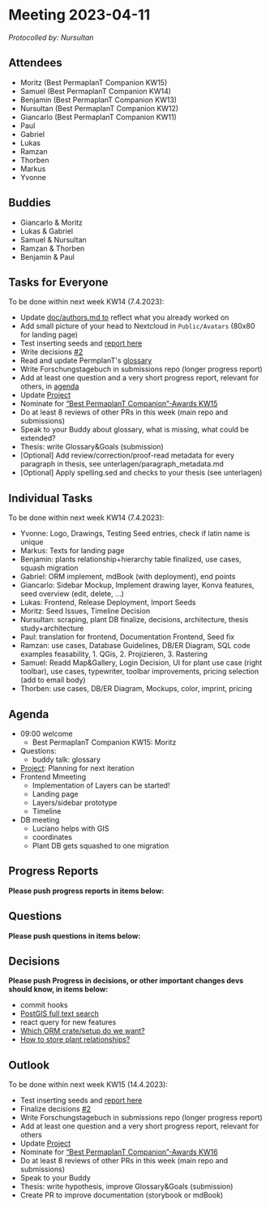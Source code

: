# Meeting 2023-04-11

_Protocolled by: Nursultan_

## Attendees

- Moritz (Best PermaplanT Companion KW15)
- Samuel (Best PermaplanT Companion KW14)
- Benjamin (Best PermaplanT Companion KW13)
- Nursultan (Best PermaplanT Companion KW12)
- Giancarlo (Best PermaplanT Companion KW11)
- Paul
- Gabriel
- Lukas
- Ramzan
- Thorben
- Markus
- Yvonne

## Buddies

- Giancarlo & Moritz
- Lukas & Gabriel
- Samuel & Nursultan
- Ramzan & Thorben
- Benjamin & Paul

## Tasks for Everyone

To be done within next week KW14 (7.4.2023):

- Update [doc/authors.md to](https://github.com/ElektraInitiative/PermaplanT/pull/243) reflect what you already worked on
- Add small picture of your head to Nextcloud in `Public/Avatars` (80x80 for landing page)
- Test inserting seeds and [report here](https://github.com/ElektraInitiative/PermaplanT/issues/221)
- Write decisions [#2](https://github.com/ElektraInitiative/PermaplanT/issues/2)
- Read and update PermplanT's [glossary](https://github.com/ElektraInitiative/PermaplanT/pull/250)
- Write Forschungstagebuch in submissions repo (longer progress report)
- Add at least one question and a very short progress report, relevant for others, in [agenda](https://github.com/ElektraInitiative/PermaplanT/pull/227)
- Update [Project](https://github.com/orgs/ElektraInitiative/projects/4/)
- Nominate for [“Best PermaplanT Companion”-Awards KW15](https://nextcloud.markus-raab.org/nextcloud/index.php/apps/polls/vote/11)
- Do at least 8 reviews of other PRs in this week (main repo and submissions)
- Speak to your Buddy about glossary, what is missing, what could be extended?
- Thesis: write Glossary&Goals (submission)
- [Optional] Add review/correction/proof-read metadata for every paragraph in thesis, see unterlagen/paragraph_metadata.md
- [Optional] Apply spelling.sed and checks to your thesis (see unterlagen)

## Individual Tasks

To be done within next week KW14 (7.4.2023):

- Yvonne: Logo, Drawings, Testing Seed entries, check if latin name is unique
- Markus: Texts for landing page
- Benjamin: plants relationship+hierarchy table finalized, use cases,  squash migration
- Gabriel: ORM implement, mdBook (with deployment), end points
- Giancarlo: Sidebar Mockup, Implement drawing layer, Konva features, seed overview  (edit, delete, ...)
- Lukas: Frontend, Release Deployment, Import Seeds
- Moritz: Seed Issues, Timeline Decision
- Nursultan: scraping, plant DB finalize, decisions, architecture, thesis study+architecture
- Paul: translation for frontend, Documentation Frontend, Seed fix
- Ramzan: use cases, Database Guidelines, DB/ER Diagram, SQL code examples feasability, 1. QGis, 2. Projizieren, 3. Rastering
- Samuel: Readd Map&Gallery, Login Decision, UI for plant use case (right toolbar), use cases, typewriter, toolbar improvements, pricing selection (add to email body)
- Thorben: use cases, DB/ER Diagram, Mockups, color, imprint, pricing

## Agenda

- 09:00 welcome
  - Best PermaplanT Companion KW15: Moritz
- Questions:
  - buddy talk: glossary
- [Project](https://github.com/orgs/ElektraInitiative/projects/4/): Planning for next iteration
- Frontend Mmeeting
  - Implementation of Layers can be started!
  - Landing page
  - Layers/sidebar prototype
  - Timeline
- DB meeting
  - Luciano helps with GIS
  - coordinates
  - Plant DB gets squashed to one migration

## Progress Reports

**Please push progress reports in items below:**

## Questions

**Please push questions in items below:**

## Decisions

**Please push Progress in decisions, or other important changes devs should know, in items below:**

- commit hooks
- [PostGIS full text search](https://www.postgresql.org/docs/current/textsearch.html)
- react query for new features
- [Which ORM crate/setup do we want?](https://github.com/ElektraInitiative/PermaplanT/pull/172)
- [How to store plant relationships?](https://github.com/ElektraInitiative/PermaplanT/pull/89)

## Outlook

To be done within next week KW15 (14.4.2023):

- Test inserting seeds and [report here](https://github.com/ElektraInitiative/PermaplanT/issues/221)
- Finalize decisions [#2](https://github.com/ElektraInitiative/PermaplanT/issues/2)
- Write Forschungstagebuch in submissions repo (longer progress report)
- Add at least one question and a very short progress report, relevant for others
- Update [Project](https://github.com/orgs/ElektraInitiative/projects/4/)
- Nominate for [“Best PermaplanT Companion”-Awards KW16](https://nextcloud.markus-raab.org/nextcloud/index.php/apps/polls/vote/13)
- Do at least 8 reviews of other PRs in this week (main repo and submissions)
- Speak to your Buddy
- Thesis: write hypothesis, improve Glossary&Goals (submission)
- Create PR to improve documentation (storybook or mdBook)
